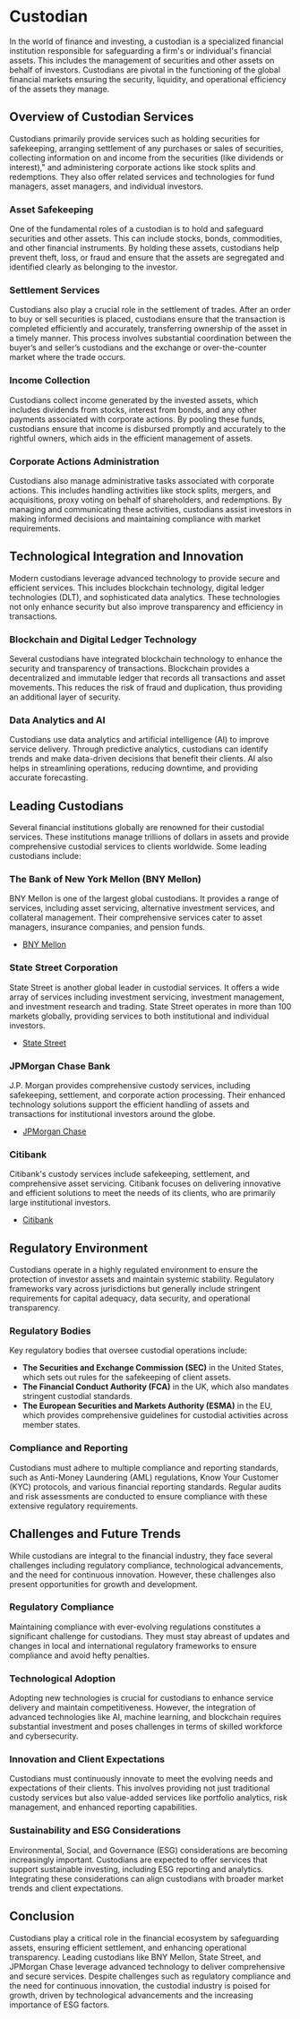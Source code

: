# Custodian

In the world of finance and investing, a custodian is a specialized financial institution responsible for safeguarding a firm's or individual's financial assets. This includes the management of securities and other assets on behalf of investors. Custodians are pivotal in the functioning of the global financial markets ensuring the security, liquidity, and operational efficiency of the assets they manage.

## Overview of Custodian Services

Custodians primarily provide services such as holding securities for safekeeping, arranging settlement of any purchases or sales of securities, collecting information on and income from the securities (like dividends or interest)," and administering corporate actions like stock splits and redemptions. They also offer related services and technologies for fund managers, asset managers, and individual investors.

### Asset Safekeeping

One of the fundamental roles of a custodian is to hold and safeguard securities and other assets. This can include stocks, bonds, commodities, and other financial instruments. By holding these assets, custodians help prevent theft, loss, or fraud and ensure that the assets are segregated and identified clearly as belonging to the investor.

### Settlement Services

Custodians also play a crucial role in the settlement of trades. After an order to buy or sell securities is placed, custodians ensure that the transaction is completed efficiently and accurately, transferring ownership of the asset in a timely manner. This process involves substantial coordination between the buyer’s and seller’s custodians and the exchange or over-the-counter market where the trade occurs.

### Income Collection

Custodians collect income generated by the invested assets, which includes dividends from stocks, interest from bonds, and any other payments associated with corporate actions. By pooling these funds, custodians ensure that income is disbursed promptly and accurately to the rightful owners, which aids in the efficient management of assets.

### Corporate Actions Administration

Custodians also manage administrative tasks associated with corporate actions. This includes handling activities like stock splits, mergers, and acquisitions, proxy voting on behalf of shareholders, and redemptions. By managing and communicating these activities, custodians assist investors in making informed decisions and maintaining compliance with market requirements.

## Technological Integration and Innovation

Modern custodians leverage advanced technology to provide secure and efficient services. This includes blockchain technology, digital ledger technologies (DLT), and sophisticated data analytics. These technologies not only enhance security but also improve transparency and efficiency in transactions.

### Blockchain and Digital Ledger Technology

Several custodians have integrated blockchain technology to enhance the security and transparency of transactions. Blockchain provides a decentralized and immutable ledger that records all transactions and asset movements. This reduces the risk of fraud and duplication, thus providing an additional layer of security.

### Data Analytics and AI

Custodians use data analytics and artificial intelligence (AI) to improve service delivery. Through predictive analytics, custodians can identify trends and make data-driven decisions that benefit their clients. AI also helps in streamlining operations, reducing downtime, and providing accurate forecasting.

## Leading Custodians

Several financial institutions globally are renowned for their custodial services. These institutions manage trillions of dollars in assets and provide comprehensive custodial services to clients worldwide. Some leading custodians include:

### The Bank of New York Mellon (BNY Mellon)

BNY Mellon is one of the largest global custodians. It provides a range of services, including asset servicing, alternative investment services, and collateral management. Their comprehensive services cater to asset managers, insurance companies, and pension funds.

- [BNY Mellon](https://www.bnymellon.com/)

### State Street Corporation

State Street is another global leader in custodial services. It offers a wide array of services including investment servicing, investment management, and investment research and trading. State Street operates in more than 100 markets globally, providing services to both institutional and individual investors.

- [State Street](https://www.statestreet.com/)

### JPMorgan Chase Bank

J.P. Morgan provides comprehensive custody services, including safekeeping, settlement, and corporate action processing. Their enhanced technology solutions support the efficient handling of assets and transactions for institutional investors around the globe.

- [JPMorgan Chase](https://www.jpmorganchase.com/)

### Citibank

Citibank's custody services include safekeeping, settlement, and comprehensive asset servicing. Citibank focuses on delivering innovative and efficient solutions to meet the needs of its clients, who are primarily large institutional investors.

- [Citibank](https://www.citigroup.com/citi/)

## Regulatory Environment

Custodians operate in a highly regulated environment to ensure the protection of investor assets and maintain systemic stability. Regulatory frameworks vary across jurisdictions but generally include stringent requirements for capital adequacy, data security, and operational transparency.

### Regulatory Bodies

Key regulatory bodies that oversee custodial operations include:

- **The Securities and Exchange Commission (SEC)** in the United States, which sets out rules for the safekeeping of client assets.
- **The Financial Conduct Authority (FCA)** in the UK, which also mandates stringent custodial standards.
- **The European Securities and Markets Authority (ESMA)** in the EU, which provides comprehensive guidelines for custodial activities across member states.

### Compliance and Reporting

Custodians must adhere to multiple compliance and reporting standards, such as Anti-Money Laundering (AML) regulations, Know Your Customer (KYC) protocols, and various financial reporting standards. Regular audits and risk assessments are conducted to ensure compliance with these extensive regulatory requirements.

## Challenges and Future Trends

While custodians are integral to the financial industry, they face several challenges including regulatory compliance, technological advancements, and the need for continuous innovation. However, these challenges also present opportunities for growth and development.

### Regulatory Compliance

Maintaining compliance with ever-evolving regulations constitutes a significant challenge for custodians. They must stay abreast of updates and changes in local and international regulatory frameworks to ensure compliance and avoid hefty penalties.

### Technological Adoption

Adopting new technologies is crucial for custodians to enhance service delivery and maintain competitiveness. However, the integration of advanced technologies like AI, machine learning, and blockchain requires substantial investment and poses challenges in terms of skilled workforce and cybersecurity.

### Innovation and Client Expectations

Custodians must continuously innovate to meet the evolving needs and expectations of their clients. This involves providing not just traditional custody services but also value-added services like portfolio analytics, risk management, and enhanced reporting capabilities.

### Sustainability and ESG Considerations

Environmental, Social, and Governance (ESG) considerations are becoming increasingly important. Custodians are expected to offer services that support sustainable investing, including ESG reporting and analytics. Integrating these considerations can align custodians with broader market trends and client expectations.

## Conclusion

Custodians play a critical role in the financial ecosystem by safeguarding assets, ensuring efficient settlement, and enhancing operational transparency. Leading custodians like BNY Mellon, State Street, and JPMorgan Chase leverage advanced technology to deliver comprehensive and secure services. Despite challenges such as regulatory compliance and the need for continuous innovation, the custodial industry is poised for growth, driven by technological advancements and the increasing importance of ESG factors.
